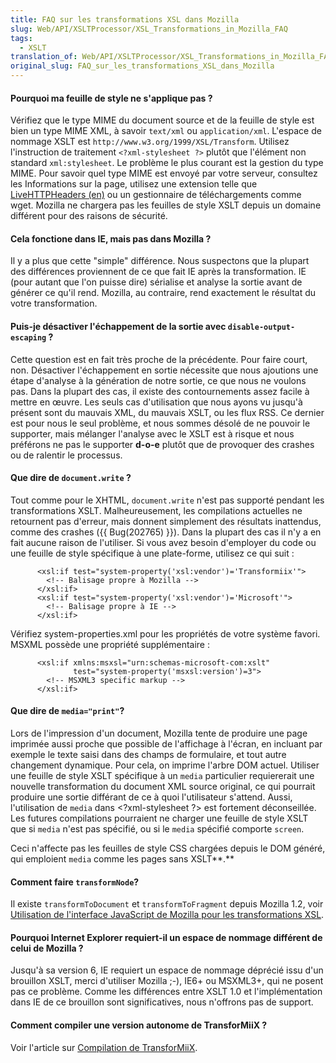 ```yaml
---
title: FAQ sur les transformations XSL dans Mozilla
slug: Web/API/XSLTProcessor/XSL_Transformations_in_Mozilla_FAQ
tags:
  - XSLT
translation_of: Web/API/XSLTProcessor/XSL_Transformations_in_Mozilla_FAQ
original_slug: FAQ_sur_les_transformations_XSL_dans_Mozilla
---
```

#### Pourquoi ma feuille de style ne s'applique pas&nbsp;?

Vérifiez que le type MIME du document source et de la feuille de style est bien un type MIME XML, à savoir `text/xml` ou `application/xml`. L'espace de nommage XSLT est `http://www.w3.org/1999/XSL/Transform`. Utilisez l'instruction de traitement `<?xml-stylesheet ?>` plutôt que l'élément non standard `xml:stylesheet`. Le problème le plus courant est la gestion du type MIME. Pour savoir quel type MIME est envoyé par votre serveur, consultez les Informations sur la page, utilisez une extension telle que [LiveHTTPHeaders (en)](http://livehttpheaders.mozdev.org/) ou un gestionnaire de téléchargements comme wget. Mozilla ne chargera pas les feuilles de style XSLT depuis un domaine différent pour des raisons de sécurité.

#### Cela fonctione dans IE, mais pas dans Mozilla&nbsp;?

Il y a plus que cette "simple" différence. Nous suspectons que la plupart des différences proviennent de ce que fait IE après la transformation. IE (pour autant que l'on puisse dire) sérialise et analyse la sortie avant de générer ce qu'il rend. Mozilla, au contraire, rend exactement le résultat du votre transformation.

#### Puis-je désactiver l'échappement de la sortie avec `disable-output-escaping`&nbsp;?

Cette question est en fait très proche de la précédente. Pour faire court, non. Désactiver l'échappement en sortie nécessite que nous ajoutions une étape d'analyse à la génération de notre sortie, ce que nous ne voulons pas. Dans la plupart des cas, il existe des contournements assez facile à mettre en œuvre. Les seuls cas d'utilisation que nous ayons vu jusqu'à présent sont du mauvais XML, du mauvais XSLT, ou les flux RSS. Ce dernier est pour nous le seul problème, et nous sommes désolé de ne pouvoir le supporter, mais mélanger l'analyse avec le XSLT est à risque et nous préférons ne pas le supporter **d-o-e** plutôt que de provoquer des crashes ou de ralentir le processus.

#### Que dire de `document.write`&nbsp;?

Tout comme pour le XHTML, `document.write` n'est pas supporté pendant les transformations XSLT. Malheureusement, les compilations actuelles ne retournent pas d'erreur, mais donnent simplement des résultats inattendus, comme des crashes ({{ Bug(202765) }}). Dans la plupart des cas il n'y a en fait aucune raison de l'utiliser. Si vous avez besoin d'employer du code ou une feuille de style spécifique à une plate-forme, utilisez ce qui suit&nbsp;:

          <xsl:if test="system-property('xsl:vendor')='Transformiix'">
            <!-- Balisage propre à Mozilla -->
          </xsl:if>
          <xsl:if test="system-property('xsl:vendor')='Microsoft'">
            <!-- Balisage propre à IE -->
          </xsl:if>

Vérifiez system-properties.xml pour les propriétés de votre système favori. MSXML possède une propriété supplémentaire&nbsp;:

          <xsl:if xmlns:msxsl="urn:schemas-microsoft-com:xslt"
                  test="system-property('msxsl:version')=3">
            <!-- MSXML3 specific markup -->
          </xsl:if>

#### Que dire de `media="print"`?

Lors de l'impression d'un document, Mozilla tente de produire une page imprimée aussi proche que possible de l'affichage à l'écran, en incluant par exemple le texte saisi dans des champs de formulaire, et tout autre changement dynamique. Pour cela, on imprime l'arbre DOM actuel. Utiliser une feuille de style XSLT spécifique à un `media` particulier requiererait une nouvelle transformation du document XML source original, ce qui pourrait produire une sortie différant de ce à quoi l'utilisateur s'attend. Aussi, l'utilisation de `media` dans \<?xml-stylesheet&nbsp;?> est fortement déconseillée. Les futures compilations pourraient ne charger une feuille de style XSLT que si `media` n'est pas spécifié, ou si le `media` spécifié comporte `screen`.

Ceci n'affecte pas les feuilles de style CSS chargées depuis le DOM généré, qui emploient `media` comme les pages sans XSLT**.**

#### Comment faire `transformNode`?

Il existe `transformToDocument` et `transformToFragment` depuis Mozilla 1.2, voir [Utilisation de l'interface JavaScript de Mozilla pour les transformations XSL](fr/Utilisation_de_l'interface_JavaScript_de_Mozilla_pour_les_transformations_XSL).

#### Pourquoi Internet Explorer requiert-il un espace de nommage différent de celui de Mozilla&nbsp;?

Jusqu'à sa version 6, IE requiert un espace de nommage déprécié issu d'un brouillon XSLT, merci d'utiliser Mozilla ;-), IE6+ ou MSXML3+, qui ne posent pas ce problème. Comme les différences entre XSLT 1.0 et l'implémentation dans IE de ce brouillon sont significatives, nous n'offrons pas de support.

#### Comment compiler une version autonome de TransforMiiX&nbsp;?

Voir l'article sur [Compilation de TransforMiiX](fr/Compilation_de_TransforMiiX).
